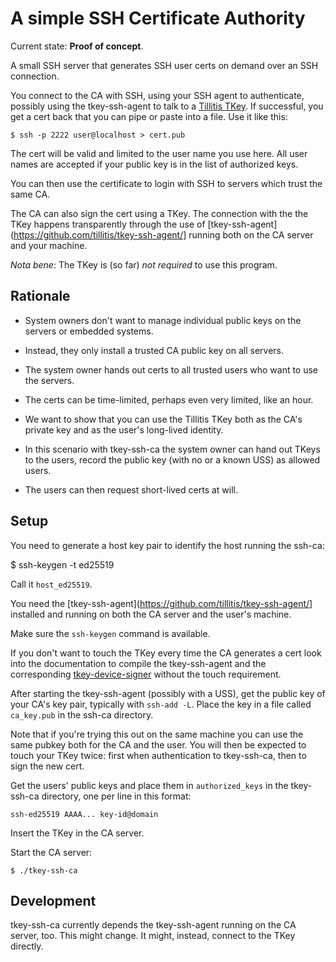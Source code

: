 # A simple SSH Certificate Authority

Current state: **Proof of concept**.

A small SSH server that generates SSH user certs on demand over an SSH
connection.

You connect to the CA with SSH, using your SSH agent to authenticate,
possibly using the tkey-ssh-agent to talk to a [Tillitis
TKey](https://tillitis.se/). If successful, you get a cert back that
you can pipe or paste into a file. Use it like this:

```
$ ssh -p 2222 user@localhost > cert.pub
```

The cert will be valid and limited to the user name you use here. All
user names are accepted if your public key is in the list of
authorized keys.

You can then use the certificate to login with SSH to servers which
trust the same CA.

The CA can also sign the cert using a TKey. The connection with the
the TKey happens transparently through the use of
[tkey-ssh-agent](https://github.com/tillitis/tkey-ssh-agent/] running
both on the CA server and your machine.

*Nota bene*: The TKey is (so far) *not required* to use this program.

## Rationale

- System owners don't want to manage individual public keys on the
  servers or embedded systems.

- Instead, they only install a trusted CA public key on all servers.

- The system owner hands out certs to all trusted users who want to
  use the servers.

- The certs can be time-limited, perhaps even very limited, like an
  hour.

- We want to show that you can use the Tillitis TKey both as the CA's
  private key and as the user's long-lived identity.

- In this scenario with tkey-ssh-ca the system owner can hand out
  TKeys to the users, record the public key (with no or a known USS)
  as allowed users.

- The users can then request short-lived certs at will.

## Setup

You need to generate a host key pair to identify the host running the
ssh-ca:

$ ssh-keygen -t ed25519

Call it `host_ed25519`.

You need the
[tkey-ssh-agent](https://github.com/tillitis/tkey-ssh-agent/]
installed and running on both the CA server and the user's machine.

Make sure the `ssh-keygen` command is available.

If you don't want to touch the TKey every time the CA generates a cert
look into the documentation to compile the tkey-ssh-agent and the
corresponding
[tkey-device-signer](https://github.com/tillitis/tkey-device-signer)
without the touch requirement.

After starting the tkey-ssh-agent (possibly with a USS), get the
public key of your CA's key pair, typically with `ssh-add -L`. Place
the key in a file called `ca_key.pub` in the ssh-ca directory.

Note that if you're trying this out on the same machine you can use
the same pubkey both for the CA and the user. You will then be
expected to touch your TKey twice: first when authentication to
tkey-ssh-ca, then to sign the new cert.

Get the users' public keys and place them in `authorized_keys` in the
tkey-ssh-ca directory, one per line in this format:

```
ssh-ed25519 AAAA... key-id@domain
```

Insert the TKey in the CA server.

Start the CA server:

```
$ ./tkey-ssh-ca
```

## Development

tkey-ssh-ca currently depends the tkey-ssh-agent running on the CA
server, too. This might change. It might, instead, connect to the TKey
directly.
